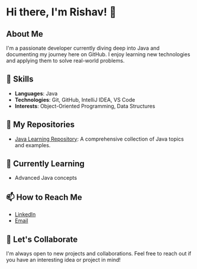 # Hi there, I'm Rishav! 👋

## About Me
I'm a passionate developer currently diving deep into Java and documenting my journey here on GitHub. I enjoy learning new technologies and applying them to solve real-world problems.

## 🌟 Skills
- **Languages**: Java
- **Technologies**: Git, GitHub, IntelliJ IDEA, VS Code
- **Interests**: Object-Oriented Programming, Data Structures

## 📂 My Repositories
- [Java Learning Repository](https://github.com/RishavSharma21/LEARNING-JAVA): A comprehensive collection of Java topics and examples.

## 🌱 Currently Learning
- Advanced Java concepts


## 📫 How to Reach Me
- [LinkedIn](https://www.linkedin.com/in/rishav-sharma-595b752b3/)
- [Email](mailto:rishavsharma21a@gmail.com)


## 🚀 Let's Collaborate
I'm always open to new projects and collaborations. Feel free to reach out if you have an interesting idea or project in mind!
